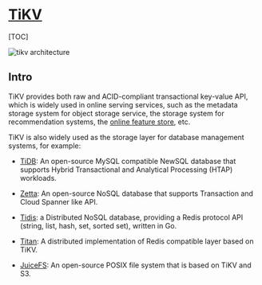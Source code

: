# [TiKV](https://tikv.org)

[TOC]



![tikv architecture](../../../../../../Assets/Pics/tikv-architecture.svg)



## Intro
TiKV provides both raw and ACID-compliant transactional key-value API, which is widely used in online serving services, such as the metadata storage system for object storage service, the storage system for recommendation systems, the [online feature store](https://www.featurestore.org/), etc.

TiKV is also widely used as the storage layer for database management systems, for example:
- [TiDB](https://github.com/pingcap/tidb): An open-source MySQL compatible NewSQL database that supports Hybrid Transactional and Analytical Processing (HTAP) workloads.

- [Zetta](https://github.com/zhihu/zetta): An open-source NoSQL database that supports Transaction and Cloud Spanner like API.

- [Tidis](https://github.com/yongman/tidis): a Distributed NoSQL database, providing a Redis protocol API (string, list, hash, set, sorted set), written in Go.

- [Titan](https://github.com/distributedio/titan): A distributed implementation of Redis compatible layer based on TiKV.

- [JuiceFS](https://github.com/juicedata/juicefs): An open-source POSIX file system that is based on TiKV and S3.

  

  